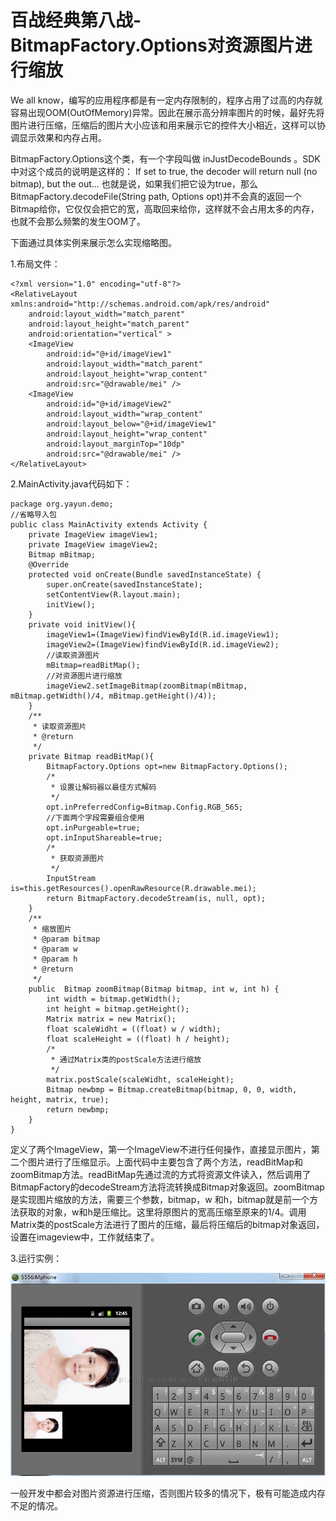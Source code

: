 # 百战经典第八战-BitmapFactory.Options对资源图片进行缩放

We all know，编写的应用程序都是有一定内存限制的，程序占用了过高的内存就容易出现OOM(OutOfMemory)异常。因此在展示高分辨率图片的时候，最好先将图片进行压缩，压缩后的图片大小应该和用来展示它的控件大小相近，这样可以协调显示效果和内存占用。

BitmapFactory.Options这个类，有一个字段叫做 inJustDecodeBounds 。SDK中对这个成员的说明是这样的：
If set to true, the decoder will return null (no bitmap), but the out…
也就是说，如果我们把它设为true，那么BitmapFactory.decodeFile(String path, Options opt)并不会真的返回一个Bitmap给你，它仅仅会把它的宽，高取回来给你，这样就不会占用太多的内存，也就不会那么频繁的发生OOM了。

下面通过具体实例来展示怎么实现缩略图。

1.布局文件：

```
<?xml version="1.0" encoding="utf-8"?>  
<RelativeLayout xmlns:android="http://schemas.android.com/apk/res/android"  
    android:layout_width="match_parent"  
    android:layout_height="match_parent"  
    android:orientation="vertical" >  
    <ImageView  
        android:id="@+id/imageView1"  
        android:layout_width="match_parent"  
        android:layout_height="wrap_content"  
        android:src="@drawable/mei" />  
    <ImageView  
        android:id="@+id/imageView2"  
        android:layout_width="wrap_content"  
        android:layout_below="@+id/imageView1"  
        android:layout_height="wrap_content"  
        android:layout_marginTop="10dp"  
        android:src="@drawable/mei" />  
</RelativeLayout>  
```

2.MainActivity.java代码如下：

```
package org.yayun.demo;  
//省略导入包   
public class MainActivity extends Activity {  
    private ImageView imageView1;  
    private ImageView imageView2;  
    Bitmap mBitmap;  
    @Override  
    protected void onCreate(Bundle savedInstanceState) {  
        super.onCreate(savedInstanceState);  
        setContentView(R.layout.main);  
        initView();  
    }  
    private void initView(){  
        imageView1=(ImageView)findViewById(R.id.imageView1);  
        imageView2=(ImageView)findViewById(R.id.imageView2);  
        //读取资源图片  
        mBitmap=readBitMap();  
        //对资源图片进行缩放  
        imageView2.setImageBitmap(zoomBitmap(mBitmap, mBitmap.getWidth()/4, mBitmap.getHeight()/4));  
    }  
    /** 
     * 读取资源图片 
     * @return  
     */  
    private Bitmap readBitMap(){  
        BitmapFactory.Options opt=new BitmapFactory.Options();  
        /* 
         * 设置让解码器以最佳方式解码 
         */  
        opt.inPreferredConfig=Bitmap.Config.RGB_565;  
        //下面两个字段需要组合使用  
        opt.inPurgeable=true;  
        opt.inInputShareable=true;  
        /* 
         * 获取资源图片 
         */  
        InputStream is=this.getResources().openRawResource(R.drawable.mei);  
        return BitmapFactory.decodeStream(is, null, opt);  
    }   
    /** 
     * 缩放图片 
     * @param bitmap 
     * @param w 
     * @param h 
     * @return 
     */  
    public  Bitmap zoomBitmap(Bitmap bitmap, int w, int h) {  
        int width = bitmap.getWidth();  
        int height = bitmap.getHeight();  
        Matrix matrix = new Matrix();  
        float scaleWidht = ((float) w / width);  
        float scaleHeight = ((float) h / height);  
        /* 
         * 通过Matrix类的postScale方法进行缩放 
         */  
        matrix.postScale(scaleWidht, scaleHeight);  
        Bitmap newbmp = Bitmap.createBitmap(bitmap, 0, 0, width, height, matrix, true);  
        return newbmp;  
    }    
}  
```

定义了两个ImageView，第一个ImageView不进行任何操作，直接显示图片，第二个图片进行了压缩显示。上面代码中主要包含了两个方法，readBitMap和zoomBitmap方法。readBitMap先通过流的方式将资源文件读入，然后调用了BitmapFactory的decodeStream方法将流转换成Bitmap对象返回。zoomBitmap是实现图片缩放的方法，需要三个参数，bitmap，w 和h，bitmap就是前一个方法获取的对象，w和h是压缩比。这里将原图片的宽高压缩至原来的1/4。调用Matrix类的postScale方法进行了图片的压缩，最后将压缩后的bitmap对象返回，设置在imageview中，工作就结束了。

3.运行实例：

![](images/37.png)

一般开发中都会对图片资源进行压缩，否则图片较多的情况下，极有可能造成内存不足的情况。